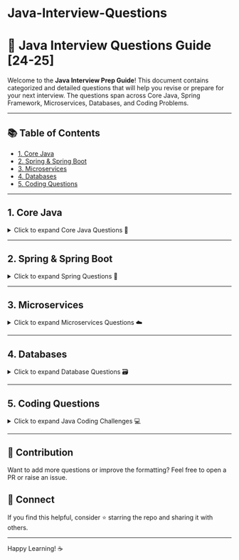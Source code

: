 # Java-Interview-Questions

# 🧠 Java Interview Questions Guide [24-25]

Welcome to the **Java Interview Prep Guide**! This document contains categorized and detailed questions that will help you revise or prepare for your next interview. The questions span across Core Java, Spring Framework, Microservices, Databases, and Coding Problems.

---

## 📚 Table of Contents

- [1. Core Java](#1-core-java)
- [2. Spring & Spring Boot](#2-spring--spring-boot)
- [3. Microservices](#3-microservices)
- [4. Databases](#4-databases)
- [5. Coding Questions](#5-coding-questions)

---

## 1. Core Java

<details>
<summary>Click to expand Core Java Questions 🔽</summary>

### ✅ Java 17 Features
- Record classes, Sealed classes, Text Blocks, Pattern Matching in Switch

### ✅ String Handling
- Why are Strings immutable in Java?
- Difference between `String`, `StringBuffer`, and `StringBuilder`
- When to use `StringBuffer` and `StringBuilder`?
- How many objects created? 
  ```java
  String s = "abc";
  String b = new String("bac");
  ```
- Output and explanation:
  ```java
  String a = "str";
  String b = a;
  a = "modify";
  System.out.println(b); // Output?
  ```

### ✅ Immutability and Memory
- How to create a custom immutable class?
- How to handle mutable fields (like `List`, `Date`) in immutable classes?
- Why do we need immutable classes?
- `intern()` method in `String` usage
- When to use `double`, `float`, and `BigDecimal`
- Java Memory Model
- Wrapper Classes
- Heap vs Constant Pool
- GC Algorithms (e.g. G1 GC)
- Static String variables — memory implications
- Memory Leaks — causes and detection

### ✅ OOP Concepts
- Abstract class vs Interface
- Is Java 100% OOP?
- Core OOP Principles: Inheritance, Encapsulation, Abstraction, Polymorphism
- Call by Value or Reference?
- Access Modifiers: `protected`, `static`, `final`, `private`
- Types of Inner Classes: Regular, Static, Local and Anonymous.
- Serializable vs Externalizable
- How many ways to create object.

### ✅ Exception Handling
- Checked vs Unchecked
- Overriding and Exceptions: [GeeksForGeeks Explanation](https://www.geeksforgeeks.org/exception-handling-with-method-overriding-in-java/)

### ✅ Concurrency & Collections
- Thread lifecycle, ways to create threads
- Inter-thread communication (`wait`, `notify`, `notifyAll`)
- Deadlock example
- Executor Framework, Callable vs Runnable
- Synchronization (methods, blocks, static)
- CountDownLatch & CyclicBarrier
- `wait` vs `sleep`

### ✅ Collections and Internals
- Internal working of `HashMap`, `Set`
- `equals()` and `hashCode()` contract
- `Comparator` vs `Comparable`
- `HashMap` vs `Hashtable`
- FailFast vs FailSafe Iterators
- `CopyOnWriteArrayList`, `ConcurrentHashMap`
- Serialization, `transient`, `Externalizable`

### ✅ Design & Java 8+
- Design Patterns: Singleton, Factory, Builder, etc.
- Singleton — breaking scenarios & solutions
- SOLID Principles
- Java 8 Features: Stream API, Optional, Lambda, Method References
- Functional Interfaces (`Function`, `Predicate`, etc.)
- Default methods in interfaces (Diamond problem)
- `map` vs `flatMap`
- `stream()` vs `parallelStream()`
- Custom Annotations
- Autoclosable Interface

</details>

---

## 2. Spring & Spring Boot

<details>
<summary>Click to expand Spring Questions 🌱</summary>

### ✅ Core Concepts
- Why Spring? Latest version used?
- IOC & Dependency Injection
- Spring vs Spring Boot
- Migration issues (Spring Boot 2.x → 3.x)
- `@SpringBootApplication`

### ✅ Annotations & Config
- `@Controller` vs `@RestController`
- Global Exception Handling with `@ControllerAdvice`
- `@ConfigurationProperties` for property binding
- `@Bean` vs `@Component`
- Stereotype annotations: `@Component`, `@Service`, `@Repository`
- `@Async`, CompletableFuture
- `@Autowired`, `@Qualifier`, `@Primary`
- `@RefeshSope`

### ✅ Tools & Utilities
- Spring Actuator
- Swagger (OpenAPI)
- Exclude embedded server config
- Multi-DataSource config
- Schedulers

### ✅ HTTP & Validation
- `PUT`, `PATCH`, `POST` differences
- `@PathVariable` vs `@RequestParam`
- Custom Validations
- Transactions
- Spring Profiles

</details>

---

## 3. Microservices

<details>
<summary>Click to expand Microservices Questions ☁️</summary>

### ✅ Architecture
- Explain your architecture
- Service Registry/Discovery (Eureka)
- Monolith vs Microservice
- Migration strategies

### ✅ Patterns
- Saga Pattern
- Circuit Breaker (Resilience4j)
- Bulkhead

### ✅ Observability
- Distributed Tracing with Zipkin

### ✅ Communication
- Sync (REST), Async (Kafka, RabbitMQ)
- Kafka vs RabbitMQ
- Kafka Concepts:
  - GroupId, Topic, Partition, Zookeeper, Fault Tolerance, Replication
  - Kafka Setup Steps

### ✅ Practices
- Idempotency
- Branching Strategy
- Peer Reviews

</details>

---

## 4. Databases

<details>
<summary>Click to expand Database Questions 🗃️</summary>

### ✅ SQL & Relational
- Databases used (SQL/NoSQL)
- Indexing, Clustered Indexing
- Joins in SQL
- ACID Properties
- Normalization: 1NF, 2NF, 3NF
- Isolation Levels

### ✅ Performance Tuning
- Select only required columns
- Joins > Subqueries
- Logical partitioning & Sharding
- Indexing best practices

### ✅ NoSQL
- Experience with NoSQL?
- Does NoSQL support ACID?
- How many types NoSQL DB available? --> 1. Document 2. Key value 3. Column-Oriented Databases and 4. Graphs

### ✅ Spring Data JPA
- Advantages
- Entity Mapping
- Lazy vs Eager loading

### ✅ Cloud Related
- How will you deploy a docker image in Kubernetes
- What are stages are there in CI and CD
- What is Azure Container Registry(ACR)

</details>

---

## 5. Coding Questions

<details>
<summary>Click to expand Java Coding Challenges 💻</summary>

### Java 8 Based
- Frequency of characters in a `String`
- Sort `HashMap<Integer, String>`
- Filter even & odd numbers in a single stream
- Iterate `HashMap`
- Reverse sentence using Java 8:
  ```java
  "Today is Sunday" -> "yadoT si yadnuS"
  ```

### Threading
- Deadlock example with Threads

### Data Structures
- Custom `ArrayList` using Arrays
- Sort user-defined objects

### Algorithms
- Two Sum
- Unique Substrings
- All combinations of a string: `A`, `B`, `C`, `AB`, `BC`, `ABC`
- Find Median of Array

### SQL
- Query to find duplicates
- Query to find 2nd highest salary

</details>


---

## 📌 Contribution

Want to add more questions or improve the formatting? Feel free to open a PR or raise an issue.

## 📧 Connect

If you find this helpful, consider ⭐️ starring the repo and sharing it with others.

---

Happy Learning! ☕

